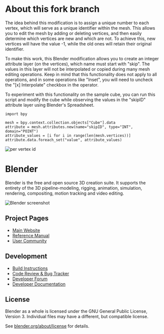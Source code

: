 <!--
Keep this document short & concise,
linking to external resources instead of including content in-line.
See 'release/text/readme.html' for the end user read-me.
-->

About this fork branch
======================

The idea behind this modification is to assign a unique number to each vertex, which will serve as a unique identifier within the mesh. This allows you to edit the mesh by adding or deleting vertices, and then easily determine which vertices are new and which are not. To achieve this, new vertices will have the value -1, while the old ones will retain their original identifier.

To make this work, this Blender modification allows you to create an integer attribute layer (on the vertices), which name must start with "skip". The values in this layer will not be interpolated or copied during many mesh editing operations. Keep in mind that this functionality does not apply to all operations, and in some operations like "Inset", you will need to uncheck the "[x] Interpolate" checkbox in the operator.

To experiment with this functionality on the sample cube, you can run this script and modify the cube while observing the values in the "skipID" attribute layer using Blender's Spreadsheet.

	import bpy

	mesh = bpy.context.collection.objects["Cube"].data
	attribute = mesh.attributes.new(name="skipID", type="INT", domain="POINT")
	attribute_values = [i for i in range(len(mesh.vertices))]
	attribute.data.foreach_set("value", attribute_values)  

![per vertex id](https://github.com/camarena-abel/blender/blob/blender-v4.2-mod/minus-one-mod.png?raw=true)    

Blender
=======

Blender is the free and open source 3D creation suite.
It supports the entirety of the 3D pipeline-modeling, rigging, animation, simulation, rendering, compositing,
motion tracking and video editing.

![Blender screenshot](https://code.blender.org/wp-content/uploads/2018/12/springrg.jpg "Blender screenshot")

Project Pages
-------------

- [Main Website](http://www.blender.org)
- [Reference Manual](https://docs.blender.org/manual/en/latest/index.html)
- [User Community](https://www.blender.org/community/)

Development
-----------

- [Build Instructions](https://developer.blender.org/docs/handbook/building_blender/)
- [Code Review & Bug Tracker](https://projects.blender.org)
- [Developer Forum](https://devtalk.blender.org)
- [Developer Documentation](https://developer.blender.org/docs/)


License
-------

Blender as a whole is licensed under the GNU General Public License, Version 3.
Individual files may have a different, but compatible license.

See [blender.org/about/license](https://www.blender.org/about/license) for details.
